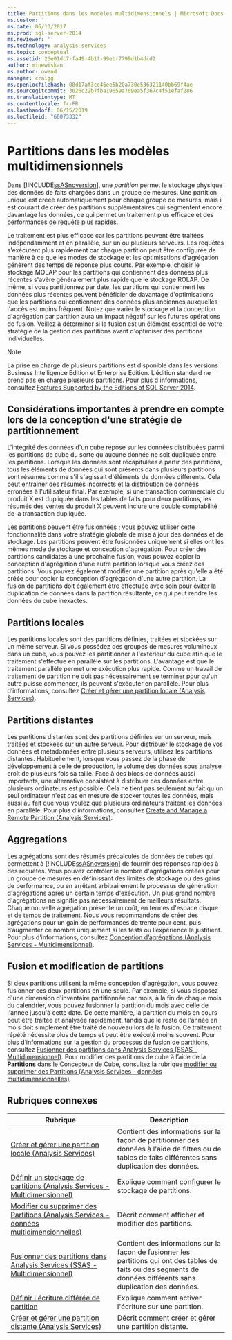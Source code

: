 ```yaml
---
title: Partitions dans les modèles multidimensionnels | Microsoft Docs
ms.custom: ''
ms.date: 06/13/2017
ms.prod: sql-server-2014
ms.reviewer: ''
ms.technology: analysis-services
ms.topic: conceptual
ms.assetid: 26e01dc7-fa49-4b1f-99eb-7799d1b4dcd2
author: minewiskan
ms.author: owend
manager: craigg
ms.openlocfilehash: 00d17af3ce46ee5b20a730e536321140bb69f4ae
ms.sourcegitcommit: 3026c22b7fba19059a769ea5f367c4f51efaf286
ms.translationtype: MT
ms.contentlocale: fr-FR
ms.lasthandoff: 06/15/2019
ms.locfileid: "66073332"
---
```

# <a name="partitions-in-multidimensional-models"></a>Partitions dans les modèles multidimensionnels
  Dans [!INCLUDE[ssASnoversion](../../includes/ssasnoversion-md.md)], une *partition* permet le stockage physique des données de faits chargées dans un groupe de mesures. Une partition unique est créée automatiquement pour chaque groupe de mesures, mais il est courant de créer des partitions supplémentaires qui segmentent encore davantage les données, ce qui permet un traitement plus efficace et des performances de requête plus rapides.  
  
 Le traitement est plus efficace car les partitions peuvent être traitées indépendamment et en parallèle, sur un ou plusieurs serveurs. Les requêtes s'exécutent plus rapidement car chaque partition peut être configurée de manière à ce que les modes de stockage et les optimisations d'agrégation génèrent des temps de réponse plus courts. Par exemple, choisir le stockage MOLAP pour les partitions qui contiennent des données plus récentes s'avère généralement plus rapide que le stockage ROLAP. De même, si vous partitionnez par date, les partitions qui contiennent les données plus récentes peuvent bénéficier de davantage d'optimisations que les partitions qui contiennent des données plus anciennes auxquelles l'accès est moins fréquent. Notez que varier le stockage et la conception d'agrégation par partition aura un impact négatif sur les futures opérations de fusion. Veillez à déterminer si la fusion est un élément essentiel de votre stratégie de la gestion des partitions avant d'optimiser des partitions individuelles.  
  
> [!NOTE]  
>  La prise en charge de plusieurs partitions est disponible dans les versions Business Intelligence Edition et Enterprise Edition. L'édition standard ne prend pas en charge plusieurs partitions. Pour plus d'informations, consultez [Features Supported by the Editions of SQL Server 2014](../../getting-started/features-supported-by-the-editions-of-sql-server-2014.md).  
  
## <a name="important-considerations-when-designing-a-partitioning-strategy"></a>Considérations importantes à prendre en compte lors de la conception d'une stratégie de partitionnement  
 L'intégrité des données d'un cube repose sur les données distribuées parmi les partitions de cube du sorte qu'aucune donnée ne soit dupliquée entre les partitions. Lorsque les données sont récapitulées à partir des partitions, tous les éléments de données qui sont présents dans plusieurs partitions sont résumés comme s'il s'agissait d'éléments de données différents. Cela peut entraîner des résumés incorrects et la distribution de données erronées à l'utilisateur final. Par exemple, si une transaction commerciale du produit X est dupliquée dans les tables de faits pour deux partitions, les résumés des ventes du produit X peuvent inclure une double comptabilité de la transaction dupliquée.  
  
 Les partitions peuvent être fusionnées ; vous pouvez utiliser cette fonctionnalité dans votre stratégie globale de mise à jour des données et de stockage. Les partitions peuvent être fusionnées uniquement si elles ont les mêmes mode de stockage et conception d'agrégation. Pour créer des partitions candidates à une prochaine fusion, vous pouvez copier la conception d'agrégation d'une autre partition lorsque vous créez des partitions. Vous pouvez également modifier une partition après qu'elle a été créée pour copier la conception d'agrégation d'une autre partition. La fusion de partitions doit également être effectuée avec soin pour éviter la duplication de données dans la partition résultante, ce qui peut rendre les données du cube inexactes.  
  
## <a name="local-partitions"></a>Partitions locales  
 Les partitions locales sont des partitions définies, traitées et stockées sur un même serveur. Si vous possédez des groupes de mesures volumineux dans un cube, vous pouvez les partitionner à l'extérieur du cube afin que le traitement s'effectue en parallèle sur les partitions. L'avantage est que le traitement parallèle permet une exécution plus rapide. Comme un travail de traitement de partition ne doit pas nécessairement se terminer pour qu'un autre puisse commencer, ils peuvent s'exécuter en parallèle. Pour plus d’informations, consultez [Créer et gérer une partition locale &#40;Analysis Services&#41;](create-and-manage-a-local-partition-analysis-services.md).  
  
## <a name="remote-partitions"></a>Partitions distantes  
 Les partitions distantes sont des partitions définies sur un serveur, mais traitées et stockées sur un autre serveur. Pour distribuer le stockage de vos données et métadonnées entre plusieurs serveurs, utilisez les partitions distantes. Habituellement, lorsque vous passez de la phase de développement à celle de production, le volume des données sous analyse croît de plusieurs fois sa taille. Face à des blocs de données aussi importants, une alternative consistant à distribuer ces données entre plusieurs ordinateurs est possible. Cela ne tient pas seulement au fait qu'un seul ordinateur n'est pas en mesure de stocker toutes les données, mais aussi au fait que vous voulez que plusieurs ordinateurs traitent les données en parallèle. Pour plus d’informations, consultez [Create and Manage a Remote Partition &#40;Analysis Services&#41;](create-and-manage-a-remote-partition-analysis-services.md).  
  
## <a name="aggregations"></a>Aggregations  
 Les agrégations sont des résumés précalculés de données de cubes qui permettent à [!INCLUDE[ssASnoversion](../../includes/ssasnoversion-md.md)] de fournir des réponses rapides à des requêtes. Vous pouvez contrôler le nombre d'agrégations créées pour un groupe de mesures en définissant des limites de stockage ou des gains de performance, ou en arrêtant arbitrairement le processus de génération d'agrégations après un certain temps d'exécution. Un plus grand nombre d'agrégations ne signifie pas nécessairement de meilleurs résultats. Chaque nouvelle agrégation présente un coût, en termes d'espace disque et de temps de traitement. Nous vous recommandons de créer des agrégations pour un gain de performances de trente pour cent, puis d’augmenter ce nombre uniquement si les tests ou l’expérience le justifient. Pour plus d’informations, consultez [Conception d’agrégations &#40;Analysis Services - Multidimensionnel&#41;](designing-aggregations-analysis-services-multidimensional.md).  
  
## <a name="partition-merging-and-editing"></a>Fusion et modification de partitions  
 Si deux partitions utilisent la même conception d'agrégation, vous pouvez fusionner ces deux partitions en une seule. Par exemple, si vous disposez d'une dimension d'inventaire partitionnée par mois, à la fin de chaque mois du calendrier, vous pouvez fusionner la partition du mois avec celle de l'année jusqu'à cette date. De cette manière, la partition du mois en cours peut être traitée et analysée rapidement, tandis que le reste de l'année en mois doit simplement être traité de nouveau lors de la fusion. Ce traitement répété nécessite plus de temps et peut être exécuté moins souvent. Pour plus d’informations sur la gestion du processus de fusion de partitions, consultez [Fusionner des partitions dans Analysis Services &#40;SSAS - Multidimensionnel&#41;](merge-partitions-in-analysis-services-ssas-multidimensional.md). Pour modifier des partitions de cube à l’aide de la **Partitions** dans le Concepteur de Cube, consultez la rubrique [modifier ou supprimer des Partitions &#40;Analysis Services - données multidimensionnelles&#41;](edit-or-delete-partitions-analyisis-services-multidimensional.md).  
  
## <a name="related-topics"></a>Rubriques connexes  
  
|Rubrique|Description|  
|-----------|-----------------|  
|[Créer et gérer une partition locale &#40;Analysis Services&#41;](create-and-manage-a-local-partition-analysis-services.md)|Contient des informations sur la façon de partitionner des données à l'aide de filtres ou de tables de faits différentes sans duplication des données.|  
|[Définir un stockage de partitions &#40;Analysis Services - Multidimensionnel&#41;](set-partition-storage-analysis-services-multidimensional.md)|Explique comment configurer le stockage de partitions.|  
|[Modifier ou supprimer des Partitions &#40;Analysis Services - données multidimensionnelles&#41;](edit-or-delete-partitions-analyisis-services-multidimensional.md)|Décrit comment afficher et modifier des partitions.|  
|[Fusionner des partitions dans Analysis Services &#40;SSAS - Multidimensionnel&#41;](merge-partitions-in-analysis-services-ssas-multidimensional.md)|Contient des informations sur la façon de fusionner les partitions qui ont des tables de faits ou des segments de données différents sans duplication des données.|  
|[Définir l'écriture différée de partition](set-partition-writeback.md)|Explique comment activer l'écriture sur une partition.|  
|[Créer et gérer une partition distante &#40;Analysis Services&#41;](create-and-manage-a-remote-partition-analysis-services.md)|Décrit comment créer et gérer une partition distante.|  
  
  
